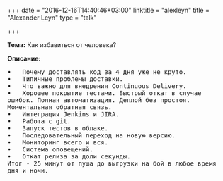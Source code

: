 +++
date = "2016-12-16T14:40:46+03:00"
linktitle = "alexleyn"
title = "Alexander Leyn"
type = "talk"

+++

<div class="span-15  ">
  <div class="span-15  last ">

  
  <p><strong>Тема:</strong>
Как избавиться от человека?
</p>

<p><strong>Описание:</strong></p>

<p><pre style='white-space: pre-wrap;       /* Since CSS 2.1 */
    white-space: -moz-pre-wrap;  /* Mozilla, since 1999 */
    white-space: -pre-wrap;      /* Opera 4-6 */
    white-space: -o-pre-wrap;    /* Opera 7 */
    word-wrap: break-word;     '>
•	Почему доставлять код за 4 дня уже не круто.
•	Типичные проблемы доставки.
•	Что важно для внедрения Continuous Delivery.
•	Хорошее покрытие тестами. Быстрый откат в случае ошибок. Полная автоматизация. Деплой без простоя. Моментальная обратная связь.
•	Интеграция Jenkins и JIRA.
•	Работа с git. 
•	Запуск тестов в облаке.
•	Последовательный переход на новую версию.
•	Мониторинг всего и вся.
•	Система оповещений.
•	Откат релиза за доли секунды.
Итог - 25 минут от пуша до выгрузки на бой в любое время дня и ночи.

</pre>
</p>

  </div>
</div>


